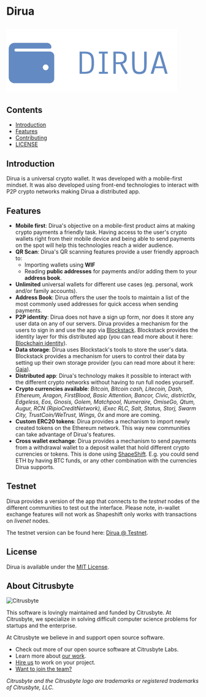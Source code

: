 # Dirua

## ![Dirua](docs/logo.png)

## Contents

- [Introduction](#introduction)
- [Features](#features)
- [Contributing](CONTRIBUTING.md)
- [LICENSE](LICENSE)

## Introduction

Dirua is a universal crypto wallet. It was developed with a mobile-first mindset. It was also developed using front-end technologies to interact with P2P crypto networks making Dirua a distributed app.

## Features

- **Mobile first**: Dirua's objective on a mobile-first product aims at making crypto payments a friendly task. Having access to the user's crypto wallets right from their mobile device and being able to send payments on the spot will help this technologies reach a wider audience.
- **QR Scan**: Dirua's QR scanning features provide a user friendly approach to:
  - Importing wallets using **WIF**
  - Reading **public addresses** for payments and/or adding them to your **address book**.
- **Unlimited** universal wallets for different use cases (eg. personal, work and/or family accounts).
- **Address Book**: Dirua offers the user the tools to maintain a list of the most commonly used addresses for quick access when sending payments.
- **P2P identity**: Dirua does not have a sign up form, nor does it store any user data on any of our servers. Dirua provides a mechanism for the users to sign in and use the app via [Blockstack](https://blockstack.org/t). Blockstack provides the identity layer for this distributed app (you can read more about it here: [Blockchain identity](https://blockstack.org/posts/blockchain-identity)).
- **Data storage**: Dirua uses Blockstack's tools to store the user's data. Blockstack provides a mechanism for users to control their data by setting up their own storage provider (you can read more about it here: [Gaia](https://github.com/blockstack/gaia)).
- **Distributed app**: Dirua's technology makes it possible to interact with the different crypto networks without having to run full nodes yourself.
- **Crypto currencies available**: _Bitcoin, Bitcoin cash, Litecoin, Dash, Ethereum, Aragon, FirstBlood, Basic Attention, Bancor, Civic, district0x, Edgeless, Eos, Gnosis, Golem, Matchpool, Numeraire, OmiseGo, Qtum, Augur, RCN (RipioCreditNetwork), iExec RLC, Salt, Status, Storj, Swarm City, TrustCoin/WeTrust, Wings, 0x_ and more are coming.
- **Custom ERC20 tokens**: Dirua provides a mechanism to import newly created tokens on the Ethereum network. This way new communities can take advantage of Dirua's features.
- **Cross wallet exchange**: Dirua provides a mechanism to send payments from a withdrawal wallet to a deposit wallet that hold different crypto currencies or tokens. This is done using [ShapeShift](https://shapeshift.io/). E.g. you could send ETH by having BTC funds, or any other combination with the currencies Dirua supports.

## Testnet

Dirua provides a version of the app that connects to the _testnet_ nodes of the different communities to test out the interface. Please note, in-wallet exchange features will not work as Shapeshift only works with transactions on _livenet_ nodes.

The testnet version can be found here: [Dirua @ Testnet](https://testnet.dirua.exchange).


## License

Dirua is available under the [MIT License](https://github.com/citrusbyte/universal-wallet/blob/master/LICENSE).

## About Citrusbyte

![Citrusbyte](http://i.imgur.com/W6eISI3.png)

This software is lovingly maintained and funded by Citrusbyte.
At Citrusbyte, we specialize in solving difficult computer science problems for startups and the enterprise.

At Citrusbyte we believe in and support open source software.
* Check out more of our open source software at Citrusbyte Labs.
* Learn more about [our work](https://citrusbyte.com/portfolio).
* [Hire us](https://citrusbyte.com/contact) to work on your project.
* [Want to join the team?](http://careers.citrusbyte.com)

*Citrusbyte and the Citrusbyte logo are trademarks or registered trademarks of Citrusbyte, LLC.*
